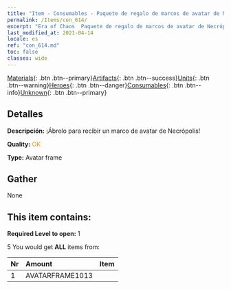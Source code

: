 ```yaml
---
title: "Item - Consumables - Paquete de regalo de marcos de avatar de Necrópolis"
permalink: /Items/con_614/
excerpt: "Era of Chaos  Paquete de regalo de marcos de avatar de Necrópolis"
last_modified_at: 2021-04-14
locale: es
ref: "con_614.md"
toc: false
classes: wide
---
```

 [Materials](/es/Items/){: .btn .btn--primary}[Artifacts](/es/Items/Artifacts/){: .btn .btn--success}[Units](/es/Items/Units/){: .btn .btn--warning}[Heroes](/es/Items/Heroes/){: .btn .btn--danger}[Consumables](/es/Items/Consumables/){: .btn .btn--info}[Unknown](/es/Items/Unknown/){: .btn .btn--primary}

## Detalles
 **Descripción:** ¡Ábrelo para recibir un marco de avatar de Necrópolis!

 **Quality:** <span style="color: #FF8C00">OK</span>

 **Type:** Avatar frame

## Gather

  None

## This item contains:

 **Required Level to open:** 1

 5 You would get **ALL** items  from:

  | Nr | Amount |     Item    |
  |:---|:-------|:------------|
  | 1 | AVATARFRAME1013 | 
